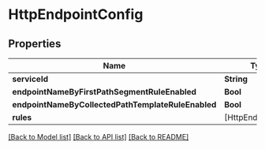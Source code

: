 # HttpEndpointConfig

## Properties
Name | Type | Description | Notes
------------ | ------------- | ------------- | -------------
**serviceId** | **String** |  | [optional] 
**endpointNameByFirstPathSegmentRuleEnabled** | **Bool** |  | [optional] 
**endpointNameByCollectedPathTemplateRuleEnabled** | **Bool** |  | [optional] 
**rules** | [HttpEndpointRule] |  | 

[[Back to Model list]](../README.md#documentation-for-models) [[Back to API list]](../README.md#documentation-for-api-endpoints) [[Back to README]](../README.md)


